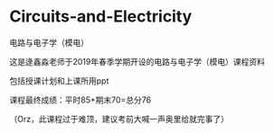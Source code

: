 # Circuits-and-Electricity
电路与电子学（模电）

这是逯鑫淼老师于2019年春季学期开设的电路与电子学（模电）课程资料

包括授课计划和上课所用ppt

课程最终成绩：平时85+期末70=总分76

（Orz，此课程过于难顶，建议考前大喊一声奥里给就完事了）
